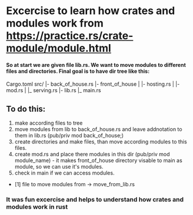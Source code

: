# Excercise to learn how crates and modules work from https://practice.rs/crate-module/module.html

#### So at start we are given file lib.rs. We want to move modules to different files and directories. Final goal is to have dir tree like this: 

Cargo.toml
src/
  |- back_of_house.rs
  |- front_of_house
  |   |- hosting.rs
  |   |- mod.rs
  |   |_ serving.rs
  |- lib.rs
  |_ main.rs

## To do this:
1. make according files to tree
2. move modules from lib to back_of_house.rs and leave addnotation to them in lib.rs (pub/priv mod back_of_house;)
3. create directories and make files, than move according modules to this files.
4. create mod.rs and place there modules in this dir (pub/priv mod module_name) - it makes front_of_house directory visable to main as module, so we can use it's modules.
5. check in main if we can access modules.

* [1] file to move modules from -> move_from_lib.rs

### It was fun excercise and helps to understand how crates and modules work in rust
